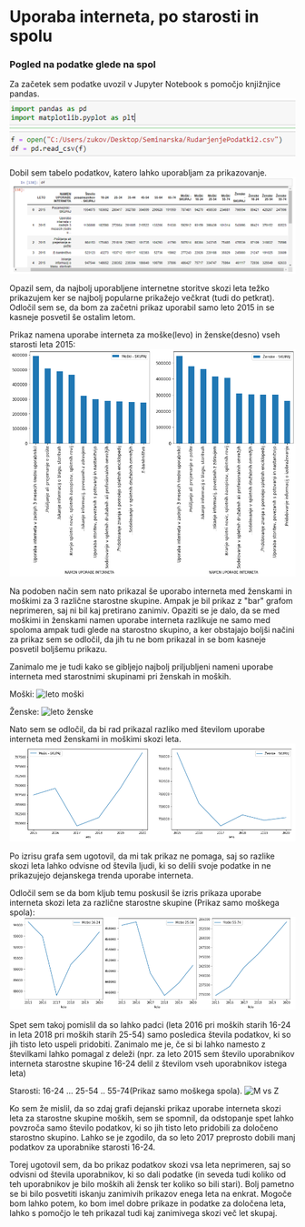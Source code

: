 # Uporaba interneta, po starosti in spolu #


### Pogled na podatke glede na spol ###
Za začetek sem podatke uvozil v Jupyter Notebook s pomočjo knjižnjice pandas.
![Uvoz](/images/uvoz.png)

Dobil sem tabelo podatkov, katero lahko uporabljam za prikazovanje.
![Tabela](/images/tabela.png)

Opazil sem, da najbolj uporabljene internetne storitve skozi leta težko prikazujem ker se najbolj popularne prikažejo večkrat (tudi do petkrat).
Odločil sem se, da bom za začetni prikaz uporabil samo leto 2015 in se kasneje posvetil še ostalim letom.

Prikaz namena uporabe interneta za moške(levo) in ženske(desno) vseh starosti leta 2015:
![Prvi graf](/images/1.png)

Na podoben način sem nato prikazal še uporabo interneta med ženskami in moškimi za 3 različne starostne skupine. Ampak je bil prikaz z "bar" grafom neprimeren, saj ni bil kaj pretirano zanimiv. Opaziti se je dalo, da se med moškimi in ženskami namen uporabe interneta razlikuje ne samo med spoloma ampak tudi glede na starostno skupino, a ker obstajajo boljši načini za prikaz sem se odločil, da jih tu ne bom prikazal in se bom kasneje posvetil boljšemu prikazu.

Zanimalo me je tudi kako se gibljejo najbolj priljubljeni nameni uporabe interneta med starostnimi skupinami pri ženskah in moških.

Moški:
![leto moški](/images/letomoški.png)

Ženske:
![leto ženske](/images/letoženske.png)

Nato sem se odločil, da bi rad prikazal razliko med številom uporabe interneta med ženskami in moškimi skozi leta.
![M vs Z](/images/mvsz.png)

Po izrisu grafa sem ugotovil, da mi tak prikaz ne pomaga, saj so razlike skozi leta lahko odvisne od števila ljudi, ki so delili svoje podatke in ne prikazujejo dejanskega trenda uporabe interneta.

Odločil sem se da bom kljub temu poskusil še izris prikaza uporabe interneta skozi leta za različne starostne skupine (Prikaz samo moškega spola):
![M vs Z](/images/starostne_skupine.png)

Spet sem takoj pomislil da so lahko padci (leta 2016 pri moških starih 16-24 in leta 2018 pri moških starih 25-54) samo posledica števila podatkov, ki so jih tisto leto uspeli pridobiti. Zanimalo me je, če si bi lahko namesto z številkami lahko pomagal z deleži (npr. za leto 2015 sem število uporabnikov interneta starostne skupine 16-24 delil z številom vseh uporabnikov istega leta)

Starosti: 16-24 ... 25-54 .. 55-74(Prikaz samo moškega spola).
![M vs Z](/images/starostne_skupine_deleži.png)

Ko sem že mislil, da so zdaj grafi dejanski prikaz uporabe interneta skozi leta za starostne skupine moških, sem se spomnil, da odstopanje spet lahko povzroča samo število podatkov, ki so jih tisto leto pridobili za določeno starostno skupino. Lahko se je zgodilo, da so leto 2017 preprosto dobili manj podatkov za uporabnike starosti 16-24.

Torej ugotovil sem, da bo prikaz podatkov skozi vsa leta neprimeren, saj so odvisni od števila uporabnikov, ki so dali podatke (in seveda tudi koliko od teh uporabnikov je bilo moških ali žensk ter koliko so bili stari). Bolj pametno se bi bilo posvetiti iskanju zanimivih prikazov enega leta na enkrat. Mogoče bom lahko potem, ko bom imel dobre prikaze in podatke za določena leta, lahko s pomočjo le teh prikazal tudi kaj zanimivega skozi več let skupaj.
